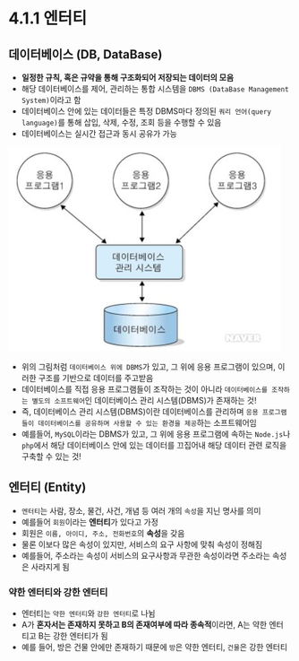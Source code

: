 # 4.1.1 엔터티

## 데이터베이스 (DB, DataBase)
- **일정한 규칙, 혹은 규약을 통해 구조화되어 저장되는 데이터의 모음**
- 해당 데이터베이스를 제어, 관리하는 통합 시스템을 `DBMS (DataBase Management System)`이라고 함
- 데이터베이스 안에 있는 데이터들은 특정 DBMS마다 정의된 `쿼리 언어(query language)`를 통해 삽입, 삭제, 수정, 조회 등을 수행할 수 있음
- 데이터베이스는 실시간 접근과 동시 공유가 가능

![Alt text](../../img/DB_DBMS.png)

- 위의 그림처럼 `데이터베이스 위에 DBMS`가 있고, 그 위에 응용 프로그램이 있으며, 이러한 구조를 기반으로 데이터를 주고받음
- 데이터베이스를 직접 응용 프로그램들이 조작하는 것이 아니라 `데이터베이스를 조작하는 별도의 소프트웨어`인 데이터베이스 관리 시스템(DBMS)가 존재하는 것!
- 즉, 데이터베이스 관리 시스템(DBMS)이란 데이터베이스를 관리하며 `응용 프로그램들이 데이터베이스를 공유하며 사용할 수 있는 환경을 제공`하는 소프트웨어임
- 예를들어, `MySQL`이라는 DBMS가 있고, 그 위에 응용 프로그램에 속하는 `Node.js`나 `php`에서 해당 데이터베이스 안에 있는 데이터를 끄집어내 해당 데이터 관련 로직을 구축할 수 있는 것!

## 엔터티 (Entity)
- `엔터티`는 사람, 장소, 물건, 사건, 개념 등 여러 개의 `속성`을 지닌 명사를 의미
- 예를들어 `회원`이라는 **엔터티**가 있다고 가정
- 회원은 `이름, 아이디, 주소, 전화번호`의 **속성**을 갖음
- 물론 이보다 많은 속성이 있지만, 서비스의 요구 사항에 맞춰 속성이 정해짐
- 예를들어, 주소라는 속성이 서비스의 요구사항과 무관한 속성이라면 주소라는 속성은 사라지게 됨

### 약한 엔터티와 강한 엔터티
- 엔터티는 `약한 엔터티`와 `강한 엔터티`로 나뉨
- A가 **혼자서는 존재하지 못하고 B의 존재여부에 따라 종속적**이라면, A는 약한 엔터티고 B는 강한 엔터티가 됨
- 예를 들어, 방은 건물 안에만 존재하기 때문에 `방`은 약한 엔터티, `건물`은 강한 엔터티



